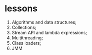# lessons
1) Algorithms and data structures;
2) Collections;
3) Stream API and lambda expressions;
4) Multithreading;
5) Class loaders;
6) JMM
